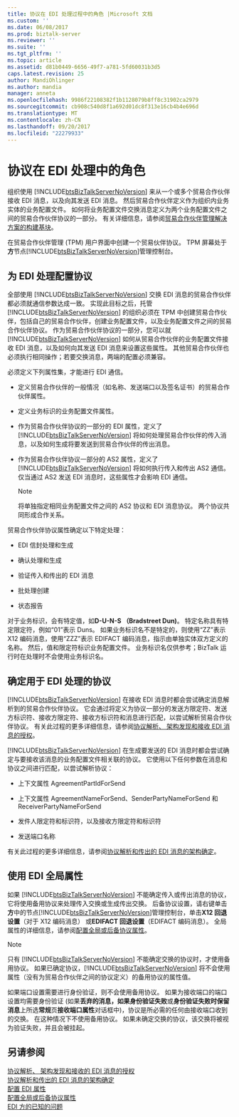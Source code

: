 ```yaml
---
title: 协议在 EDI 处理过程中的角色 |Microsoft 文档
ms.custom: ''
ms.date: 06/08/2017
ms.prod: biztalk-server
ms.reviewer: ''
ms.suite: ''
ms.tgt_pltfrm: ''
ms.topic: article
ms.assetid: d81b0449-6656-49f7-a781-5fd60031b3d5
caps.latest.revision: 25
author: MandiOhlinger
ms.author: mandia
manager: anneta
ms.openlocfilehash: 9986f22108382f1b1128079b8ff8c31902ca2979
ms.sourcegitcommit: cb908c540d8f1a692d01dc8f313e16cb4b4e696d
ms.translationtype: MT
ms.contentlocale: zh-CN
ms.lasthandoff: 09/20/2017
ms.locfileid: "22279933"
---
```

# <a name="the-role-of-agreements-in-edi-processing"></a>协议在 EDI 处理中的角色
组织使用 [!INCLUDE[btsBizTalkServerNoVersion](../includes/btsbiztalkservernoversion-md.md)] 来从一个或多个贸易合作伙伴接收 EDI 消息，以及向其发送 EDI 消息。 然后贸易合作伙伴定义作为组织内业务实体的业务配置文件。 如何将业务配置文件交换消息定义为两个业务配置文件之间的贸易合作伙伴协议的一部分。 有关详细信息，请参阅[贸易合作伙伴管理解决方案的构建基块](../core/building-blocks-of-a-trading-partner-management-solution.md)。  
  
 在贸易合作伙伴管理 (TPM) 用户界面中创建一个贸易伙伴协议。 TPM 屏幕处于**方**节点[!INCLUDE[btsBizTalkServerNoVersion](../includes/btsbiztalkservernoversion-md.md)]管理控制台。  
  
## <a name="configuring-an-agreement-for-edi-processing"></a>为 EDI 处理配置协议  
 全部使用 [!INCLUDE[btsBizTalkServerNoVersion](../includes/btsbiztalkservernoversion-md.md)] 交换 EDI 消息的贸易合作伙伴都必须就通信参数达成一致。 实现此目标之后，托管 [!INCLUDE[btsBizTalkServerNoVersion](../includes/btsbiztalkservernoversion-md.md)] 的组织必须在 TPM 中创建贸易合作伙伴，包括自己的贸易合作伙伴，创建业务配置文件，以及业务配置文件之间的贸易合作伙伴协议。 作为贸易合作伙伴协议的一部分，您可以就 [!INCLUDE[btsBizTalkServerNoVersion](../includes/btsbiztalkservernoversion-md.md)] 如何从贸易合作伙伴的业务配置文件接收 EDI 消息，以及如何向其发送 EDI 消息来设置这些属性。 其他贸易合作伙伴也必须执行相同操作；若要交换消息，两端的配置必须兼容。  
  
 必须定义下列属性集，才能进行 EDI 通信。  
  
-   定义贸易合作伙伴的一般情况（如名称、发送端口以及签名证书）的贸易合作伙伴属性。  
  
-   定义业务标识的业务配置文件属性。  
  
-   作为贸易合作伙伴协议的一部分的 EDI 属性，定义了 [!INCLUDE[btsBizTalkServerNoVersion](../includes/btsbiztalkservernoversion-md.md)] 将如何处理贸易合作伙伴的传入消息，以及如何生成将要发送到贸易合作伙伴的传出消息。  
  
-   作为贸易合作伙伴协议一部分的 AS2 属性，定义了 [!INCLUDE[btsBizTalkServerNoVersion](../includes/btsbiztalkservernoversion-md.md)] 将如何执行传入和传出 AS2 通信。 仅当通过 AS2 发送 EDI 消息时，这些属性才会影响 EDI 通信。  
  
    > [!NOTE]
    >  将单独指定相同业务配置文件之间的 AS2 协议和 EDI 消息协议。 两个协议共同形成合作关系。  
  
 贸易合作伙伴协议属性确定以下特定处理：  
  
-   EDI 信封处理和生成  
  
-   确认处理和生成  
  
-   验证传入和传出的 EDI 消息  
  
-   批处理创建  
  
-   状态报告  
  
 对于业务标识，会有特定值，如**D-U-N-S （Bradstreet Dun)**。 特定名称具有特定限定符，例如“01”表示 Duns。 如果业务标识名不是特定的，则使用“ZZ”表示 X12 编码消息，使用“ZZZ”表示 EDIFACT 编码消息，指示由单独实体双方定义的名称。 然后，值和限定符标识业务配置文件。 业务标识名仅供参考；BizTalk 运行时在处理时不会使用业务标识名。  
  
## <a name="determining-an-agreement-for-edi-processing"></a>确定用于 EDI 处理的协议  
 [!INCLUDE[btsBizTalkServerNoVersion](../includes/btsbiztalkservernoversion-md.md)] 在接收 EDI 消息时都会尝试确定消息解析到的贸易合作伙伴协议。 它会通过将定义为协议一部分的发送方限定符、发送方标识符、接收方限定符、接收方标识符和消息进行匹配，以尝试解析贸易合作伙伴协议。 有关此过程的更多详细信息，请参阅[协议解析、 架构发现和接收 EDI 消息的授权](../core/agreement-resolution-schema-discovery-and-authorization-for-received-edi.md)。  
  
 [!INCLUDE[btsBizTalkServerNoVersion](../includes/btsbiztalkservernoversion-md.md)] 在生成要发送的 EDI 消息时都会尝试确定与要接收该消息的业务配置文件相关联的协议。 它使用以下任何参数在消息和协议之间进行匹配，以尝试解析协议：  
  
-   上下文属性 AgreementPartIdForSend  
  
-   上下文属性 AgreementNameForSend、SenderPartyNameForSend 和 ReceiverPartyNameForSend  
  
-   发件人限定符和标识符，以及接收方限定符和标识符  
  
-   发送端口名称  
  
 有关此过程的更多详细信息，请参阅[协议解析和传出的 EDI 消息的架构确定](../core/agreement-resolution-and-schema-determination-for-outgoing-edi-messages.md)。  
  
## <a name="using-edi-global-properties"></a>使用 EDI 全局属性  
 如果 [!INCLUDE[btsBizTalkServerNoVersion](../includes/btsbiztalkservernoversion-md.md)] 不能确定传入或传出消息的协议，它将使用备用协议来处理传入交换或生成传出交换。 后备协议设置，请右键单击**方**中的节点[!INCLUDE[btsBizTalkServerNoVersion](../includes/btsbiztalkservernoversion-md.md)]管理控制台，单击**X12 回退设置**（对于 X12 编码消息） 或**EDIFACT 回退设置**（EDIFACT 编码消息）。 全局属性的详细信息，请参阅[配置全局或后备协议属性](../core/configuring-global-or-fallback-agreement-properties.md)。  
  
> [!NOTE]
>  只有 [!INCLUDE[btsBizTalkServerNoVersion](../includes/btsbiztalkservernoversion-md.md)] 不能确定交换的协议时，才使用备用协议。 如果已确定协议，[!INCLUDE[btsBizTalkServerNoVersion](../includes/btsbiztalkservernoversion-md.md)] 将不会使用属性（没有为贸易合作伙伴之间的协议定义）的备用协议的属性值。  
  
 如果端口设置需要进行身份验证，则不会使用备用协议。 如果为接收端口的端口设置均需要身份验证 (如果**丢弃的消息，如果身份验证失败**或**身份验证失败时保留消息**上所选**常规**页**接收端口属性**对话框中)，协议是所必需的任何由接收端口收到的交换。 在这种情况下不使用备用协议。 如果未确定交换的协议，该交换将被视为验证失败，并且会被挂起。  
  
## <a name="see-also"></a>另请参阅  
 [协议解析、 架构发现和接收的 EDI 消息的授权](../core/agreement-resolution-schema-discovery-and-authorization-for-received-edi.md)   
 [协议解析和传出的 EDI 消息的架构确定](../core/agreement-resolution-and-schema-determination-for-outgoing-edi-messages.md)   
 [配置 EDI 属性](../core/configuring-edi-properties.md)   
 [配置全局或后备协议属性](../core/configuring-global-or-fallback-agreement-properties.md)   
 [EDI 方的已知的问题](../core/known-issues-with-edi-parties.md)